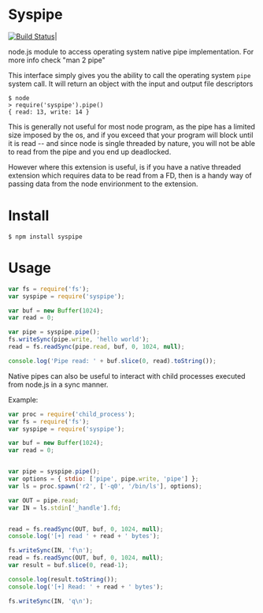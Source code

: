 # Syspipe

[![Build Status](https://travis-ci.org/jpnalbae/syspipe.svg?branch=master)](https://travis-ci.org/jpenalbae/syspipe)|

node.js module to access operating system native pipe implementation. For more info check  "man 2 pipe"

This interface simply gives you the ability to call the operating system `pipe` system call. It will return an object with the input and output file descriptors

```
$ node
> require('syspipe').pipe()
{ read: 13, write: 14 }
```

This is generally not useful for most node program, as the pipe has a limited size imposed by the os, and if you exceed that your program will block until it is read -- and since node is single threaded by nature, you will not be able to read from the pipe and you end up deadlocked.

However where this extension is useful, is if you have a native threaded extension which requires data to be read from a FD, then is a handy way of passing data from the node envirionment to the extension.


# Install
```
$ npm install syspipe
```

# Usage
```js
var fs = require('fs');
var syspipe = require('syspipe');

var buf = new Buffer(1024);
var read = 0;

var pipe = syspipe.pipe();
fs.writeSync(pipe.write, 'hello world');
read = fs.readSync(pipe.read, buf, 0, 1024, null);

console.log('Pipe read: ' + buf.slice(0, read).toString());
```

Native pipes can also be useful to interact with child processes executed from node.js in a sync manner.

Example:
```js
var proc = require('child_process');
var fs = require('fs');
var syspipe = require('syspipe');

var buf = new Buffer(1024);
var read = 0;


var pipe = syspipe.pipe();
var options = { stdio: ['pipe', pipe.write, 'pipe'] };
var ls = proc.spawn('r2', ['-q0', '/bin/ls'], options);

var OUT = pipe.read;
var IN = ls.stdin['_handle'].fd;


read = fs.readSync(OUT, buf, 0, 1024, null);
console.log('[+] read ' + read + ' bytes');

fs.writeSync(IN, 'f\n');
read = fs.readSync(OUT, buf, 0, 1024, null);
var result = buf.slice(0, read-1);

console.log(result.toString());
console.log('[+] Read: ' + read + ' bytes');

fs.writeSync(IN, 'q\n');
```
